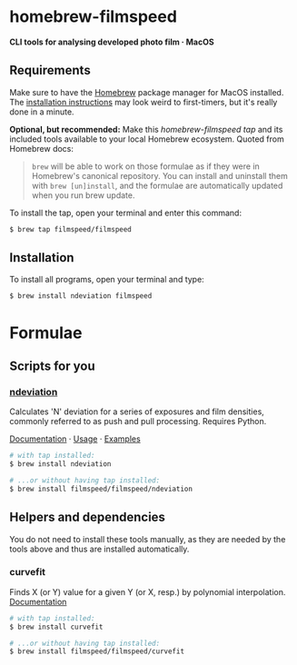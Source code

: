 
# homebrew-filmspeed

**CLI tools for analysing developed photo film · MacOS**



## Requirements

Make sure to have the [Homebrew](https://brew.sh/) package manager for MacOS installed. The [installation instructions](https://brew.sh/) may look weird to first-timers, but it's really done in a minute. 

**Optional, but recommended:** Make this *homebrew-filmspeed* *tap* and its included tools available to your local Homebrew ecosystem. Quoted from Homebrew docs: 
> `brew` will be able to work on those formulae as if they were in Homebrew's canonical repository. You can install and uninstall them with `brew [un]install`, and the formulae are automatically updated when you run brew update.

To install the tap, open your terminal and enter this command:

```bash
$ brew tap filmspeed/filmspeed
```



## Installation

To install all programs, open your terminal and type:


```bash
$ brew install ndeviation filmspeed
```


# Formulae

## Scripts for you


### [ndeviation](https://github.com/filmspeed/ndeviation) 

Calculates 'N' deviation for a series of exposures and film densities, commonly referred to as push and pull processing. Requires Python.

  
[Documentation](https://github.com/filmspeed/ndeviation) &middot; 
[Usage](https://github.com/filmspeed/ndeviation#usage) &middot; 
[Examples](https://github.com/filmspeed/ndeviation#examples)

```bash
# with tap installed:
$ brew install ndeviation

# ...or without having tap installed:
$ brew install filmspeed/filmspeed/ndeviation
```




## Helpers and dependencies

You do not need to install these tools manually, as they are needed by the tools above and thus are installed automatically.


### curvefit

Finds X (or Y) value for a given Y (or X, resp.) by polynomial interpolation. [Documentation](https://github.com/filmspeed/curvefit)

```bash
# with tap installed:
$ brew install curvefit

# ...or without having tap installed:
$ brew install filmspeed/filmspeed/curvefit
```



